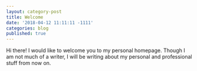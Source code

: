 ```yaml
---
layout: category-post
title: Welcome
date: '2018-04-12 11:11:11 -1111'
categories: blog
published: true
---
```

Hi there!
I would like to welcome you to my personal homepage. Though I am not much of a writer, I will be writing about my personal and professional stuff from now on.
